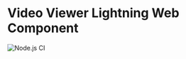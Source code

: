 # Video Viewer Lightning Web Component

![Node.js CI](https://github.com/SalesforceLabs/VideoViewer/workflows/Node.js%20CI/badge.svg)
